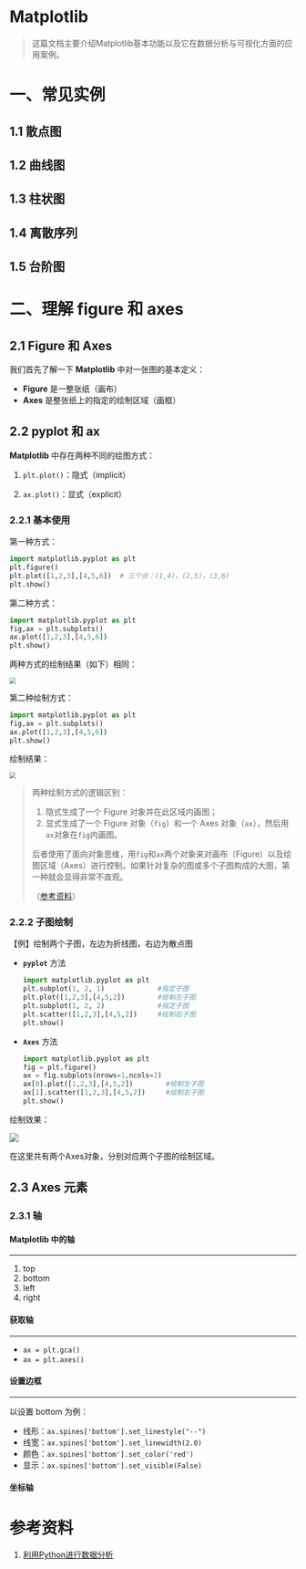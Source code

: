 # Matplotlib

> 这篇文档主要介绍Matplotlib基本功能以及它在数据分析与可视化方面的应用案例。



# 一、常见实例

## 1.1 散点图



## 1.2 曲线图



## 1.3 柱状图



## 1.4 离散序列



## 1.5 台阶图



# 二、理解 figure 和 axes

## 2.1 Figure 和 Axes

我们首先了解一下 **Matplotlib** 中对一张图的基本定义：

* **Figure** 是一整张纸（画布）
* **Axes** 是整张纸上的指定的绘制区域（画框）

## 2.2 pyplot 和 ax

**Matplotlib** 中存在两种不同的绘图方式：

1. `plt.plot()`：隐式（implicit）

2. `ax.plot()`：显式（explicit）

### 2.2.1 基本使用

第一种方式：

```python
import matplotlib.pyplot as plt
plt.figure()
plt.plot([1,2,3],[4,5,6])  # 三个点：(1,4)，(2,5)，(3,6)
plt.show()
```

第二种方式：
```python
import matplotlib.pyplot as plt
fig,ax = plt.subplots()
ax.plot([1,2,3],[4,5,6])
plt.show()
```

两种方式的绘制结果（如下）相同：

<img src="E:\GitHub\Blog_Material\ML\Images\001.png" style="zoom: 67%;" />

第二种绘制方式：

```python
import matplotlib.pyplot as plt
fig,ax = plt.subplots()
ax.plot([1,2,3],[4,5,6])
plt.show()
```

绘制结果：

<img src="E:\GitHub\Blog_Material\ML\Images\001.png" style="zoom:67%;" />

>两种绘制方式的逻辑区别：
>
>1. 隐式生成了一个 Figure 对象并在此区域内画图；
>2. 显式生成了一个 Figure 对象（`fig`）和一个 Axes 对象（`ax`），然后用`ax`对象在`fig`内画图。
>
>后者使用了面向对象思维，用`fig`和`ax`两个对象来对画布（Figure）以及绘图区域（Axes）进行控制。如果针对复杂的图或多个子图构成的大图，第一种就会显得非常不直观。
>
>（[参考资料](https://cloud.tencent.com/developer/article/1790549)）



### 2.2.2 子图绘制

【例】绘制两个子图，左边为折线图，右边为散点图

* **`pyplot`** 方法

  ```python
  import matplotlib.pyplot as plt
  plt.subplot(1, 2, 1)             #指定子图
  plt.plot([1,2,3],[4,5,2])        #绘制左子图
  plt.subplot(1, 2, 2)             #指定子图
  plt.scatter([1,2,3],[4,5,2])     #绘制右子图
  plt.show()

* **`Axes`** 方法

  ```python
  import matplotlib.pyplot as plt
  fig = plt.figure()
  ax = fig.subplots(nrows=1,ncols=2)
  ax[0].plot([1,2,3],[4,5,2])        #绘制左子图
  ax[1].scatter([1,2,3],[4,5,2])     #绘制右子图
  plt.show()

绘制效果：

<img src="E:\GitHub\Blog_Material\ML\Images\002.png"  />

在这里共有两个Axes对象，分别对应两个子图的绘制区域。

## 2.3 Axes 元素

### 2.3.1 轴

#### Matplotlib 中的轴

---

1. top
2. bottom
3. left
4. right

#### **获取轴**

---

* `ax = plt.gca()`
* `ax = plt.axes()`

#### **设置边框**

---

以设置 bottom 为例：

* 线形：`ax.spines['bottom'].set_linestyle("--")`
* 线宽：`ax.spines['bottom'].set_linewidth(2.0)`
* 颜色：`ax.spines['bottom'].set_color('red')`
* 显示：`ax.spines['bottom'].set_visible(False)`

#### 坐标轴

# 参考资料

1. [利用Python进行数据分析](https://wesmckinney.com/book/)